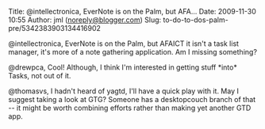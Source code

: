 Title: @intellectronica, EverNote is on the Palm, but AFA...
Date: 2009-11-30 10:55
Author: jml (noreply@blogger.com)
Slug: to-do-to-dos-palm-pre/5342383903134416902

@intellectronica, EverNote is on the Palm, but AFAICT it isn't a task
list manager, it's more of a note gathering application. Am I missing
something?  
  
@drewpca, Cool! Although, I think I'm interested in getting stuff
\*into\* Tasks, not out of it.  
  
@thomasvs, I hadn't heard of yagtd, I'll have a quick play with it. May
I suggest taking a look at GTG? Someone has a desktopcouch branch of
that -- it might be worth combining efforts rather than making yet
another GTD app.

